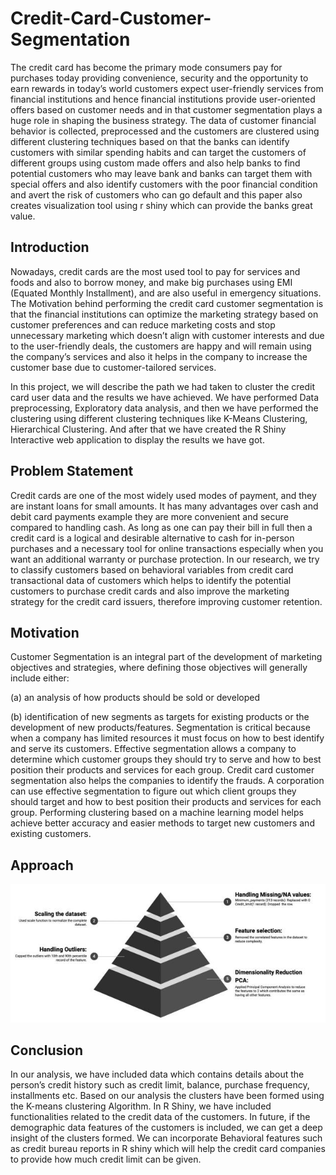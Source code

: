 # Credit-Card-Customer-Segmentation
The credit card has become the primary mode consumers pay for purchases today providing convenience, security and the opportunity to earn rewards in today’s world customers expect user-friendly services from financial institutions and hence financial institutions provide user-oriented offers based on customer needs and in that customer segmentation plays a huge role in shaping the business strategy. The data of customer financial behavior is collected, preprocessed and the customers are clustered using different clustering techniques based on that the banks can identify customers with similar spending habits and can target the customers of different groups using custom made offers and also help banks to find potential customers who may leave bank and banks can target them with special offers and also identify customers with the poor financial condition and avert the risk of customers who can go default and this paper also creates visualization tool using r shiny which can provide the banks great value.

## Introduction

Nowadays, credit cards are the most used tool to pay for services and foods and also to borrow money, and make big purchases using EMI (Equated Monthly Installment), and are also useful in emergency situations. The Motivation behind performing the credit card customer segmentation is that the financial institutions can optimize the marketing strategy based on customer preferences and can reduce marketing costs and stop unnecessary marketing which doesn’t align with customer interests and due to the user-friendly deals, the customers are happy and will remain using the company’s services and also it helps in the company to increase the customer base due to customer-tailored services. 

In this project, we will describe the path we had taken to cluster the credit card user data and the results we have achieved. We have performed Data preprocessing, Exploratory data analysis, and then we have performed the clustering using different clustering techniques like K-Means Clustering, Hierarchical Clustering. And after that we have created the R Shiny Interactive web application to display the results we have got.

## Problem Statement

Credit cards are one of the most widely used modes of payment, and they are instant loans for small amounts. It has many advantages over cash and debit card payments example they are more convenient and secure compared to handling cash. As long as one can pay their bill in full then a credit card is a logical and desirable alternative to cash for in-person purchases and a necessary tool for online transactions especially when you want an additional warranty or purchase protection. In our research, we try to classify customers based on behavioral variables from credit card transactional data of customers which helps to identify the potential customers to purchase credit cards and also improve the marketing strategy for the credit card issuers, therefore improving customer retention.

## Motivation

Customer Segmentation is an integral part of the development of marketing objectives and strategies, where defining those objectives will generally include either: 

(a) an analysis of how products should be sold or developed 

(b) identification of new segments as targets for existing products or the development of new products/features. Segmentation is critical because when a company has limited resources it must focus on how to best identify and serve its customers. Effective segmentation allows a company to determine which customer groups they should try to serve and how to best position their products and services for each group. Credit card customer segmentation also helps the companies to identify the frauds. A corporation can use effective segmentation to figure out which client groups they should target and how to best position their products and services for each group. Performing clustering based on a machine learning model helps achieve better accuracy and easier methods to target new customers and existing customers.

## Approach

![](images/image1.png)

## Conclusion

In our analysis, we have included data which contains details about the person’s credit history such as credit limit, balance, purchase frequency, installments etc. Based on our analysis the clusters have been formed using the K-means clustering Algorithm. In R Shiny, we have included functionalities related to the credit data of the customers. In future, if the demographic data features of the customers is included, we can get a deep insight of the clusters formed. We can incorporate Behavioral features such as credit bureau reports in R shiny which will help the credit card companies to provide how much credit limit can be given.
